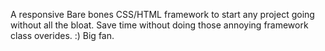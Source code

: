 A responsive Bare bones CSS/HTML framework to start any project going without all the bloat.
Save time without doing those annoying framework class overides. :) Big fan.
